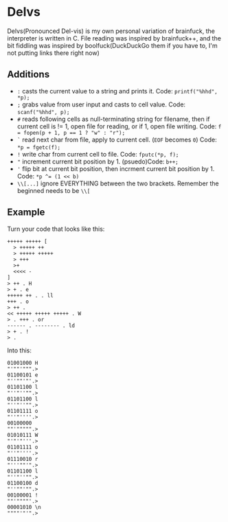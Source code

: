 Delvs
=====

Delvs(Pronounced Del-vis) is my own personal variation of brainfuck, the interpreter is written in C.
File reading was inspired by brainfuck++, and the bit fiddling was inspired by boolfuck(DuckDuckGo them if you have to, I'm not putting links there right now)

Additions
---------
- `:` casts the current value to a string and prints it. Code: `printf("%hhd", *p);`
- `;` grabs value from user input and casts to cell value. Code: `scanf("%hhd", p);`
- `#` reads following cells as null-terminating string for filename, then if current cell is != 1, open file for reading, or if 1, open file writing. Code: `f = fopen(p + 1, p == 1 ? "w" : "r");`
- `` ` `` read next char from file, apply to current cell. (`EOF` becomes `0`) Code: `*p = fgetc(f);`
- `!` write char from current cell to file. Code: `fputc(*p, f);`
- `"` increment current bit position by 1. (psuedo)Code: `b++;`
- `'` flip bit at current bit position, then incrment current bit position by 1. Code: `*p ^= (1 << b)`
- `\\[...]` ignore EVERYTHING between the two brackets. Remember the beginned needs to be `\\[`

Example
-------
Turn your code that looks like this:

    +++++ +++++ [
      > +++++ ++
      > +++++ +++++
      > +++
      >+
      <<<< -
    ]
    > ++ . H
    > + . e
    +++++ ++ . . ll
    +++ . o
    > ++ .
    << +++++ +++++ +++++ . W
    > . +++ . or
    ------ . -------- . ld
    > + . !
    > .

Into this:

    01001000 H
    "'""'""".>
    01100101 e
    "''""'"'.>
    01101100 l
    "''"''"".>
    01101100 l
    "''"''"".>
    01101111 o
    "''"''''.>
    00100000
    ""'""""".>
    01010111 W
    "'"'"'''.>
    01101111 o
    "''"''''.>
    01110010 r
    "'''""'".>
    01101100 l
    "''"''"".>
    01100100 d
    "''""'"".>
    00100001 !
    ""'""""'.>
    00001010 \n
    """"'"'".>
